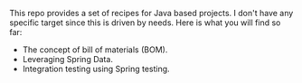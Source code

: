 This repo provides a set of recipes for Java based projects. I don't have any specific target since this is driven by needs. Here is what you will find so far:
- The concept of bill of materials (BOM).
- Leveraging Spring Data.
- Integration testing using Spring testing.
